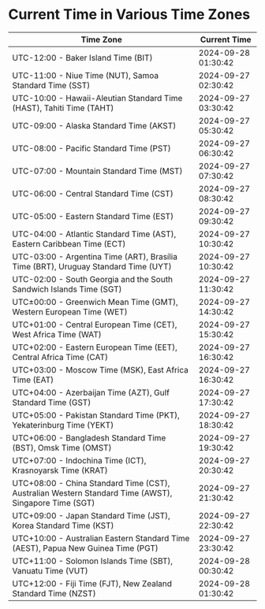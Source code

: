 # Current Time in Various Time Zones

| Time Zone | Current Time |
|-----------|--------------|
| UTC-12:00 - Baker Island Time (BIT) | 2024-09-28 01:30:42 |
| UTC-11:00 - Niue Time (NUT), Samoa Standard Time (SST) | 2024-09-27 02:30:42 |
| UTC-10:00 - Hawaii-Aleutian Standard Time (HAST), Tahiti Time (TAHT) | 2024-09-27 03:30:42 |
| UTC-09:00 - Alaska Standard Time (AKST) | 2024-09-27 05:30:42 |
| UTC-08:00 - Pacific Standard Time (PST) | 2024-09-27 06:30:42 |
| UTC-07:00 - Mountain Standard Time (MST) | 2024-09-27 07:30:42 |
| UTC-06:00 - Central Standard Time (CST) | 2024-09-27 08:30:42 |
| UTC-05:00 - Eastern Standard Time (EST) | 2024-09-27 09:30:42 |
| UTC-04:00 - Atlantic Standard Time (AST), Eastern Caribbean Time (ECT) | 2024-09-27 10:30:42 |
| UTC-03:00 - Argentina Time (ART), Brasília Time (BRT), Uruguay Standard Time (UYT) | 2024-09-27 10:30:42 |
| UTC-02:00 - South Georgia and the South Sandwich Islands Time (SGT) | 2024-09-27 11:30:42 |
| UTC±00:00 - Greenwich Mean Time (GMT), Western European Time (WET) | 2024-09-27 14:30:42 |
| UTC+01:00 - Central European Time (CET), West Africa Time (WAT) | 2024-09-27 15:30:42 |
| UTC+02:00 - Eastern European Time (EET), Central Africa Time (CAT) | 2024-09-27 16:30:42 |
| UTC+03:00 - Moscow Time (MSK), East Africa Time (EAT) | 2024-09-27 16:30:42 |
| UTC+04:00 - Azerbaijan Time (AZT), Gulf Standard Time (GST) | 2024-09-27 17:30:42 |
| UTC+05:00 - Pakistan Standard Time (PKT), Yekaterinburg Time (YEKT) | 2024-09-27 18:30:42 |
| UTC+06:00 - Bangladesh Standard Time (BST), Omsk Time (OMST) | 2024-09-27 19:30:42 |
| UTC+07:00 - Indochina Time (ICT), Krasnoyarsk Time (KRAT) | 2024-09-27 20:30:42 |
| UTC+08:00 - China Standard Time (CST), Australian Western Standard Time (AWST), Singapore Time (SGT) | 2024-09-27 21:30:42 |
| UTC+09:00 - Japan Standard Time (JST), Korea Standard Time (KST) | 2024-09-27 22:30:42 |
| UTC+10:00 - Australian Eastern Standard Time (AEST), Papua New Guinea Time (PGT) | 2024-09-27 23:30:42 |
| UTC+11:00 - Solomon Islands Time (SBT), Vanuatu Time (VUT) | 2024-09-28 00:30:42 |
| UTC+12:00 - Fiji Time (FJT), New Zealand Standard Time (NZST) | 2024-09-28 01:30:42 |
